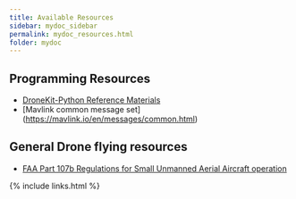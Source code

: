 ```yaml
---
title: Available Resources
sidebar: mydoc_sidebar
permalink: mydoc_resources.html
folder: mydoc
---
```


## Programming Resources

* [DroneKit-Python Reference Materials](http://python.dronekit.io/about/index.htm )
* [Mavlink common message set] (https://mavlink.io/en/messages/common.html) 

## General Drone flying resources

* [FAA Part 107b Regulations for Small Unmanned Aerial Aircraft operation](https://www.faa.gov/news/fact_sheets/news_story.cfm?newsId=20516)

{% include links.html %}
